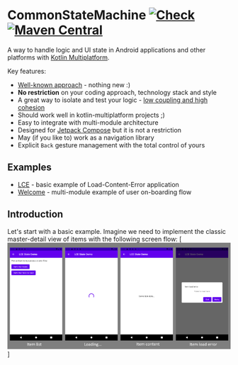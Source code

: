 # CommonStateMachine [![Check](https://github.com/motorro/CommonStateMachine/actions/workflows/check.yml/badge.svg?branch=master)](https://github.com/motorro/CommonStateMachine/actions/workflows/check.yml) [![Maven Central](https://maven-badges.herokuapp.com/maven-central/com.motorro.commonstatemachine/commonstatemachine/badge.png)](https://repo1.maven.org/maven2/com/motorro/commonstatemachine/commonstatemachine/)

A way to handle logic and UI state in Android applications and other platforms with 
[Kotlin Multiplatform](https://kotlinlang.org/docs/multiplatform.html).

Key features:
- [Well-known approach](https://en.wikipedia.org/wiki/Finite-state_machine) - nothing new :)
- **No restriction** on your coding approach, technology stack and style
- A great way to isolate and test your logic - [low coupling and high cohesion](https://www.geeksforgeeks.org/software-engineering-coupling-and-cohesion/)
- Should work well in kotlin-multiplatform projects ;)
- Easy to integrate with multi-module architecture
- Designed for [Jetpack Compose](https://developer.android.com/jetpack/compose) but it is not a restriction
- May (if you like to) work as a navigation library
- Explicit `Back` gesture management with the total control of yours

## Examples
- [LCE](lce) - basic example of Load-Content-Error application
- [Welcome](welcome) - multi-module example of user on-boarding flow

## Introduction
Let's start with a basic example. Imagine we need to implement the classic master-detail view of
items with the following screen flow:
[![LCE flow](doc/screenshots/flow.png)]



